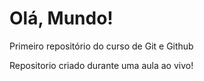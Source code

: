 # Olá, Mundo!
 Primeiro repositório do curso de Git e Github

 Repositorio criado durante uma aula ao vivo!
